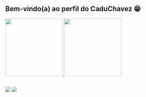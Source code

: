 ## Bem-vindo(a) ao perfil do CaduChavez 😁

 <div>
   <a href="https://github.com/CaduChavez">
   <img height="180em" src="https://github-readme-stats.vercel.app/api?username=CaduChavez&show_icons=true&theme=dracula&include_all_commits=true&count_private=true"/>
   <img height="180em" src="https://github-readme-stats.vercel.app/api/top-langs/?username=CaduChavez&layout=compact&langs_count=6&theme=dracula"/>
</div>
    

 
<br>
 
<div> 
 
  <a href="https://www.instagram.com/carloschaavez_/" target="_blank"><img src="https://img.shields.io/badge/-Instagram-%23E4405F?style=for-the-badge&logo=instagram&logoColor=white" target="_blank"></a>
  <a href ="carloseduardo.chaves98@gmail.com"><img src="https://img.shields.io/badge/-Gmail-%23333?style=for-the-badge&logo=gmail&logoColor=white" target="_blank"></a>
</div>
 
